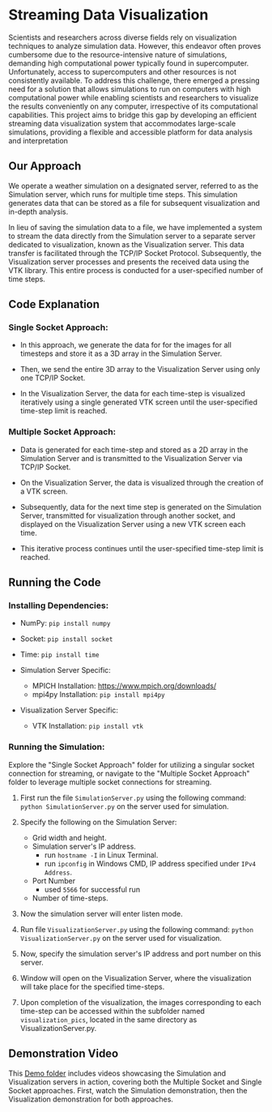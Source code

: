 # Streaming Data Visualization 

Scientists and researchers across diverse fields rely on visualization techniques to analyze simulation data. However, this endeavor often proves cumbersome due to the resource-intensive nature of simulations, demanding high computational power typically found in supercomputer. Unfortunately, access to supercomputers and other resources is not consistently available. To address this challenge, there emerged a pressing need for a solution that
allows simulations to run on computers with high computational power while enabling scientists and researchers to visualize the results conveniently on any computer, irrespective of its computational capabilities. This project aims to bridge this gap by developing an efficient streaming data visualization system that accommodates large-scale simulations, providing a flexible and accessible platform for data analysis and interpretation

## Our Approach
We operate a weather simulation on a designated server, referred to as the Simulation server, which runs for multiple time steps. This simulation generates data that can be stored as a file for subsequent visualization and in-depth analysis.

In lieu of saving the simulation data to a file, we have implemented a system to stream the data directly from the Simulation server to a separate server dedicated to visualization, known as the Visualization server. This data transfer is facilitated through the TCP/IP Socket Protocol. Subsequently, the Visualization server processes and presents the received data using the VTK library. This entire process is conducted for a user-specified number of time steps.

## Code Explanation

### Single Socket Approach:

- In this approach, we generate the data for for the images for all timesteps and store it as a 3D array in the Simulation Server.

- Then, we send the entire 3D array to the Visualization Server using only one TCP/IP Socket.

- In the Visualization Server, the data for each time-step is visualized iteratively using a single generated VTK screen until the user-specified time-step limit is reached.

### Multiple Socket Approach:

- Data is generated for each time-step and stored as a 2D array in the Simulation Server and is transmitted to the Visualization Server via TCP/IP Socket. 

- On the Visualization Server, the data is visualized through the creation of a VTK screen.

- Subsequently, data for the next time step is generated on the Simulation Server, transmitted for visualization through another socket, and displayed on the Visualization Server using a new VTK screen each time.

- This iterative process continues until the user-specified time-step limit is reached.

## Running the Code

### Installing Dependencies:

- NumPy: `pip install numpy`
- Socket: `pip install socket`
- Time: `pip install time`

- Simulation Server Specific:

    - MPICH Installation: https://www.mpich.org/downloads/
    - mpi4py Installation: `pip install mpi4py`

- Visualization Server Specific:
    - VTK Installation: `pip install vtk`

### Running the Simulation:

Explore the "Single Socket Approach" folder for utilizing a singular socket connection for streaming, or navigate to the "Multiple Socket Approach" folder to leverage multiple socket connections for streaming.

1. First run the file `SimulationServer.py` using the following command: `python SimulationServer.py` on the server used for simulation.

2. Specify the following on the Simulation Server: 
    - Grid width and height.
    - Simulation server's IP address. 
        - run `hostname -I` in Linux Terminal.
        - run `ipconfig` in Windows CMD, IP address specified under `IPv4 Address`.
    - Port Number 
        - used `5566` for successful run
    - Number of time-steps.

3. Now the simulation server will enter listen mode.

4. Run file `VisualizationServer.py` using the following command: `python VisualizationServer.py` on the server used for visualization.

5. Now, specify the simulation server's IP address and port number on this server.

6. Window will open on the Visualization Server, where the visualization will take place for the specified time-steps.

7. Upon completion of the visualization, the images corresponding to each time-step can be accessed within the subfolder named `visualization_pics`, located in the same directory as VisualizationServer.py.

## Demonstration Video

This <a href = 'https://drive.google.com/drive/folders/1jIpG7jBaMZ91HooAft1LkuWz6n_YAwHV?usp=sharing'>Demo folder</a>  includes videos showcasing the Simulation and Visualization servers in action, covering both the Multiple Socket and Single Socket approaches. First, watch the Simulation  demonstration, then the Visualization demonstration for both approaches.